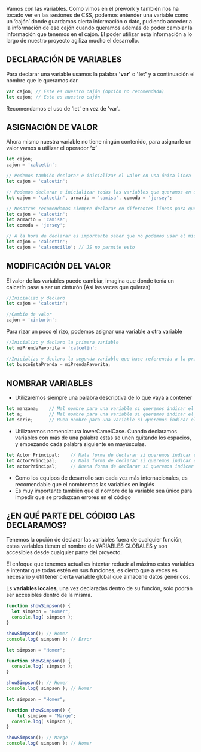 Vamos con las variables. Como vimos en el prework y también nos ha tocado ver en las sesiones de CSS, podemos entender una variable como un ‘cajón’ donde guardamos cierta información o dato, pudiendo acceder a la información de ese cajón cuando queramos además de poder cambiar la información que tenemos en el cajón. El poder utilizar esta información a lo largo de nuestro proyecto agiliza mucho el desarrollo.


## DECLARACIÓN DE VARIABLES

Para declarar una variable usamos la palabra **'var'** o **'let'** y a continuación el nombre que le queramos dar.


```jsx
var cajon; // Este es nuestro cajón (opción no recomendada)
let cajon; // Este es nuestro cajón 
```


Recomendamos el uso de 'let' en vez de 'var'.


## ASIGNACIÓN DE VALOR

Ahora mismo nuestra variable no tiene ningún contenido, para asignarle un valor vamos a utilizar el operador **‘=’**


```jsx
let cajon;
cajon = 'calcetín'; 

// Podemos también declarar e inicializar el valor en una única línea
let cajon = 'calcetín';

// Podemos declarar e inicializar todas las variables que queramos en una línea, si separamos por comas
let cajon = 'calcetín', armario = 'camisa', comoda = 'jersey';

// Nosotros recomendamos siempre declarar en diferentes líneas para que visualmente sea más sencillo identificarlas
let cajon = 'calcetín';
let armario = 'camisa';
let comoda = 'jersey';

// A la hora de declarar es importante saber que no podemos usar el mismo nombre para declarar dos variables
let cajon = 'calcetín';
let cajon = 'calzoncillo'; // JS no permite esto
```
  

## MODIFICACIÓN DEL VALOR

El valor de las variables puede cambiar, imagina que donde tenía un calcetín pase a ser un cinturón (Así las veces que quieras)


```jsx
//Inicializo y declaro
let cajon = 'calcetín';

//Cambio de valor
cajon = 'cinturón'; 

```


Para rizar un poco el rizo, podemos asignar una variable a otra variable


```jsx
//Inicializo y declaro la primera variable
let miPrendaFavorita = 'calcetín';

//Inicializo y declaro la segunda variable que hace referencia a la primera
let buscoEstaPrenda = miPrendaFavorita; 

```


## NOMBRAR VARIABLES

- Utilizaremos siempre una palabra descriptiva de lo que vaya a contener


```jsx
let manzana;    // Mal nombre para una variable si queremos indicar el título de una serie
let a;          // Mal nombre para una variable si queremos indicar el título de una serie
let serie;      // Buen nombre para una variable si queremos indicar el título de una serie
```


- Utilizaremos  nomenclatura lowerCamelCase. Cuando declaramos variables con más de una palabra estas se unen quitando los espacios, y empezando cada palabra siguiente en mayúsculas.


```jsx
let Actor Principal;    // Mala forma de declarar si queremos indicar el actor principal
let ActorPrincipal;     // Mala forma de declarar si queremos indicar el actor principal
let actorPrincipal;     // Buena forma de declarar si queremos indicar el actor principal
```


- Como los equipos de desarrollo son cada vez más internacionales, es recomendable que el nombremos las variables en inglés
- Es muy importante también que el nombre de la variable sea único para impedir que se produzcan errores en el código



## ¿EN QUÉ PARTE DEL CÓDIGO LAS DECLARAMOS?

Tenemos la opción de declarar las variables fuera de cualquier función, estas variables tienen el nombre de VARIABLES GLOBALES y son accesibles desde cualquier parte del proyecto.

El enfoque que tenemos actual es intentar reducir al máximo estas variables e intentar que todas estén en sus funciones, es cierto que a veces es necesario y útil tener cierta variable global que almacene datos genéricos.

Ls **variables locales**, una vez declaradas dentro de su función, solo podrán ser accesibles dentro de la misma.


```jsx
function showSimpson() {
  let simpson = "Homer";
  console.log( simpson );
}

showSimpson(); // Homer
console.log( simpson ); // Error
```


```jsx
let simpson = "Homer";

function showSimpson() {
  console.log( simpson );
}

showSimpson(); // Homer
console.log( simpson ); // Homer
```


```jsx
let simpson = "Homer";

function showSimpson() {
	let simpson = "Marge";
  console.log( simpson );
}

showSimpson(); // Marge
console.log( simpson ); // Homer
```